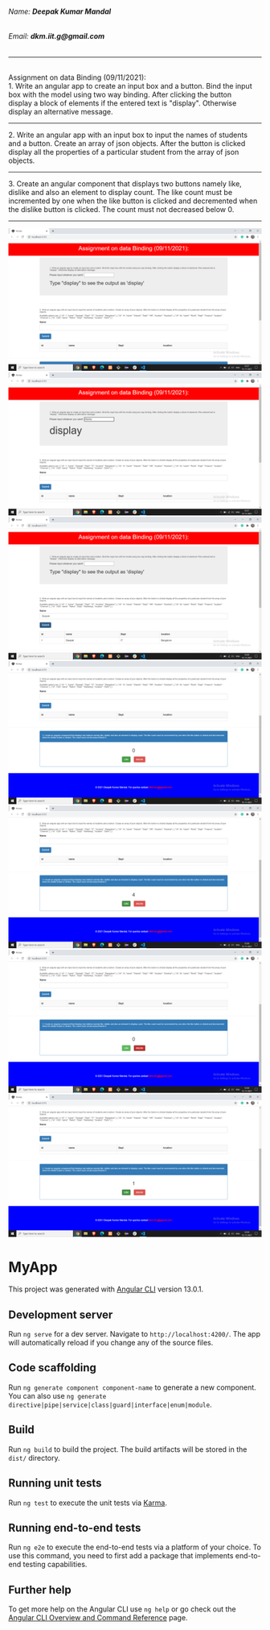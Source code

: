 <h6>Name: <b>Deepak Kumar Mandal</b></h6>
<h6>Email: <b>dkm.iit.g@gmail.com</b></h6>
<hr/>
<br/>
Assignment on data Binding (09/11/2021):<br>
 1. Write an angular app to create an input box and a button. Bind the input box with the model using two way binding. After clicking the button<br>display a block of elements if the entered text is "display". Otherwise display an alternative message.<br>
<hr>
 2. Write an angular app with an input box to input the names of students and a button. Create an array of json objects. After the button is clicked<br> display all the properties of a particular student from the array of json objects.<br>
<hr>
 3. Create an angular component that displays two buttons namely like, dislike and also an element to display count. The like count must be <br>incremented by one when the like button is clicked and decremented when the dislike button is clicked. The count must not decreased below 0. <br>    
 <hr>
 <div align="center">
<img src="img/1.png" alt="Screenshot-result/1.png">
</div>
<div align="center">
<img src="img/2.png" alt="Screenshot-result/1.png">
</div>
<div align="center">
<img src="img/3.png" alt="Screenshot-result/1.png">
</div>
<div align="center">
<img src="img/4.png" alt="Screenshot-result/1.png">
</div>
<div align="center">
<img src="img/5.png" alt="Screenshot-result/1.png">
</div>
<div align="center">
<img src="img/6.png" alt="Screenshot-result/1.png">
</div>
<div align="center">
<img src="img/7.png" alt="Screenshot-result/1.png">
</div>

# MyApp

This project was generated with [Angular CLI](https://github.com/angular/angular-cli) version 13.0.1.

## Development server

Run `ng serve` for a dev server. Navigate to `http://localhost:4200/`. The app will automatically reload if you change any of the source files.

## Code scaffolding

Run `ng generate component component-name` to generate a new component. You can also use `ng generate directive|pipe|service|class|guard|interface|enum|module`.

## Build

Run `ng build` to build the project. The build artifacts will be stored in the `dist/` directory.

## Running unit tests

Run `ng test` to execute the unit tests via [Karma](https://karma-runner.github.io).

## Running end-to-end tests

Run `ng e2e` to execute the end-to-end tests via a platform of your choice. To use this command, you need to first add a package that implements end-to-end testing capabilities.

## Further help

To get more help on the Angular CLI use `ng help` or go check out the [Angular CLI Overview and Command Reference](https://angular.io/cli) page.
